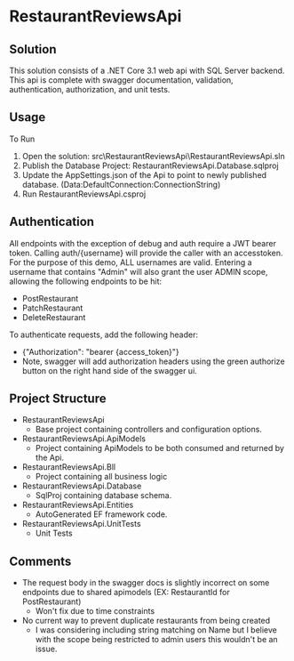 RestaurantReviewsApi
=================

Solution
--------------
This solution consists of a .NET Core 3.1 web api with SQL Server backend.
This api is complete with swagger documentation, validation, authentication, authorization, and unit tests. 

Usage
--------------
To Run
1. Open the solution: src\RestaurantReviewsApi\RestaurantReviewsApi.sln
2. Publish the Database Project: RestaurantReviewsApi.Database.sqlproj
3. Update the AppSettings.json of the Api to point to newly published database. (Data:DefaultConnection:ConnectionString)
4. Run RestaurantReviewsApi.csproj

Authentication
--------------
All endpoints with the exception of debug and auth require a JWT bearer token.
Calling auth/{username} will provide the caller with an accesstoken.
For the purpose of this demo, ALL usernames are valid. 
Entering a username that contains "Admin" will also grant the user ADMIN scope, allowing the following endpoints to be hit:
- PostRestaurant
- PatchRestaurant
- DeleteRestaurant

To authenticate requests, add the following header:
- {"Authorization": "bearer {access_token}"}
- Note, swagger will add authorization headers using the green authorize button on the right hand side of the swagger ui.

Project Structure
--------------
- RestaurantReviewsApi
  - Base project containing controllers and configuration options.
- RestaurantReviewsApi.ApiModels
  - Project containing ApiModels to be both consumed and returned by the Api.
- RestaurantReviewsApi.Bll
  - Project containing all business logic
- RestaurantReviewsApi.Database
  - SqlProj containing database schema.
- RestaurantReviewsApi.Entities
  - AutoGenerated EF framework code.
- RestaurantReviewsApi.UnitTests
  - Unit Tests

Comments
--------------
- The request body in the swagger docs is slightly incorrect on some endpoints due to shared apimodels (EX: RestaurantId for PostRestaurant)
  - Won't fix due to time constraints
- No current way to prevent duplicate restaurants from being created
  - I was considering including string matching on Name but I believe with the scope being restricted to admin users this wouldn't be an issue.